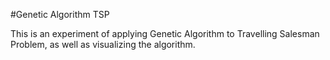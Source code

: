 #Genetic Algorithm TSP

This is an experiment of applying Genetic Algorithm to Travelling Salesman Problem, as well as visualizing the algorithm.
